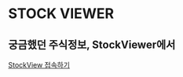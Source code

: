 # STOCK VIEWER

## 궁금했던 주식정보, StockViewer에서

[StockView 접속하기](https://stock-viewer-dgsw.netlify.app/)
